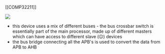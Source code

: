 [[COMP32211]]

![](https://i.imgur.com/3fshrPN.png)

- this device uses a mix of different buses - the bus crossbar switch is essentially part of the main processor, made up of different masters which can have access to different slave (😐) devices
- the bus bridge connecting all the APB's is used to convert the data from APB to AHB